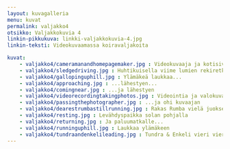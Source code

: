 ```yaml
---
layout: kuvagalleria
menu: kuvat
permalink: valjakko4
otsikko: Valjakkokuvia 4
linkin-pikkukuva: linkki-valjakkokuvia-4.jpg
linkin-teksti: Videokuvaamassa koiravaljakoita

kuvat:
    - valjakko4/cameramanandhomepagemaker.jpg : Videokuvaaja ja kotisivujen tekijä kyydissä
    - valjakko4/sledgedriving.jpg : Huhtikuisella viime lumien rekiretkellä
    - valjakko4/gallopinguphill.jpg : Ylämäkeä laukkaa...
    - valjakko4/approaching.jpg : ...lähestyen...
    - valjakko4/comingnear.jpg : ...ja lähestyen
    - valjakko4/videorecordingtakingphotos.jpg : Videointia ja valokuvausta
    - valjakko4/passingthephotographer.jpg : ...ja ohi kuvaajan
    - valjakko4/dearestrumbastillrunning.jpg : Rakas Rumba vielä juoksemisen riemussa
    - valjakko4/resting.jpg : Levähdyspaikka solan pohjalla
    - valjakko4/returning.jpg : Ja paluumatkalle...
    - valjakko4/runninguphill.jpg : Laukkaa ylämäkeen
    - valjakko4/tundraandenkelileading.jpg : Tundra & Enkeli vieri vieressä vauhdikkaasti johdossa
---
```

